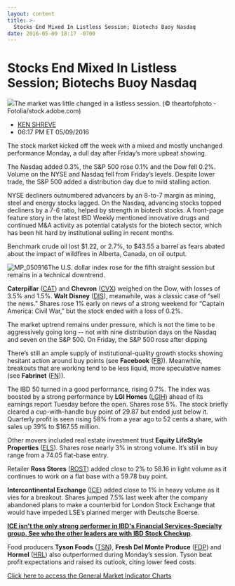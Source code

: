 ```yaml
---
layout: content
title: >-
  Stocks End Mixed In Listless Session; Biotechs Buoy Nasdaq
date: 2016-05-09 18:17 -0700
---
```



Stocks End Mixed In Listless Session; Biotechs Buoy Nasdaq
===========================================================


![](https://www.investors.com/wp-content/uploads/2016/05/BIGpic_050916_adobe.jpg)The market was little changed in a listless session. (© theartofphoto - Fotolia/stock.adobe.com) 



* [KEN SHREVE](https://www.investors.com/author/shrevek/ "Posts by KEN SHREVE")
* 06:17 PM ET 05/09/2016




The stock market kicked off the week with a mixed and mostly unchanged performance Monday, a dull day after Friday’s more upbeat showing.


The Nasdaq added 0.3%, the S&P 500 rose 0.1% and the Dow fell 0.2%. Volume on the NYSE and Nasdaq fell from Friday’s levels. Despite lower trade, the S&P 500 added a distribution day due to mild stalling action.


NYSE decliners outnumbered advancers by an 8-to-7 margin as mining, steel and energy stocks lagged. On the Nasdaq, advancing stocks topped decliners by a 7-6 ratio, helped by strength in biotech stocks. A front-page feature story in the latest IBD Weekly mentioned innovative drugs and continued M&A activity as potential catalysts for the biotech sector, which has been hit hard by institutional selling in recent months.


Benchmark crude oil lost $1.22, or 2.7%, to $43.55 a barrel as fears abated about the impact of wildfires in Alberta, Canada, on oil output.


![MP_050916](https://www.investors.com/wp-content/uploads/2016/05/MP_050916-161x300.jpg)The U.S. dollar index rose for the fifth straight session but remains in a technical downtrend.


**Caterpillar** ([CAT](https://research.investors.com/quote.aspx?symbol=CAT)) and **Chevron** ([CVX](https://research.investors.com/quote.aspx?symbol=CVX)) weighed on the Dow, with losses of 3.5% and 1.5%. **Walt Disney** ([DIS](https://research.investors.com/quote.aspx?symbol=DIS)), meanwhile, was a classic case of “sell the news.” Shares rose 1% early on news of a strong weekend for “Captain America: Civil War,” but the stock ended with a loss of 0.2%.


The market uptrend remains under pressure, which is not the time to be aggressively going long -- not with nine distribution days on the Nasdaq and seven on the S&P 500. On Friday, the S&P 500 rose after dipping


There’s still an ample supply of institutional-quality growth stocks showing hesitant action around buy points (see **Facebook** ([FB](https://research.investors.com/quote.aspx?symbol=FB))). Meanwhile, breakouts that are working tend to be less liquid, more speculative names (see **Fabrinet** ([FN](https://research.investors.com/quote.aspx?symbol=FN))).


The IBD 50 turned in a good performance, rising 0.7%. The index was boosted by a strong performance by **LGI Homes** ([LGIH](https://research.investors.com/quote.aspx?symbol=LGIH)) ahead of its earnings report Tuesday before the open. Shares rose 5%. The stock briefly cleared a cup-with-handle buy point of 29.87 but ended just below it. Quarterly profit is seen rising 58% from a year ago to 52 cents a share, with sales up 39% to $167.55 million.


Other movers included real estate investment trust **Equity LifeStyle Properties** ([ELS](https://research.investors.com/quote.aspx?symbol=ELS)). Shares rose nearly 3% in strong volume. It’s still in buy range from a 74.05 flat-base entry.


Retailer **Ross Stores** ([ROST](https://research.investors.com/quote.aspx?symbol=ROST)) added close to 2% to 58.16 in light volume as it continues to work on a flat base with a 59.78 buy point.


**Intercontinental Exchange** ([ICE](https://research.investors.com/quote.aspx?symbol=ICE)) added close to 1% in heavy volume as it vies for a breakout. Shares jumped 7.5% last week after the company abandoned plans to make a counterbid for London Stock Exchange that would have impeded LSE’s planned merger with Deutsche Boerse.


**[ICE isn't the only strong performer in IBD's Financial Services-Specialty group. See who the other leaders are with IBD Stock Checkup](http://research.investors.com/stock-checkup/nyse-intercontinental-exch-ice.aspx)**.


Food producers **Tyson Foods** ([TSN](https://research.investors.com/quote.aspx?symbol=TSN)), **Fresh Del Monte Produce** ([FDP](https://research.investors.com/quote.aspx?symbol=FDP)) and **Hormel** ([HRL](https://research.investors.com/quote.aspx?symbol=HRL)) also outperformed during Monday’s session. Tyson beat profit expectations and raised its outlook, citing lower feed costs.


[Click here to access the General Market Indicator Charts](https://www.investors.com/wp-content/uploads/2016/05/IBD0905154257GMI.pdf)




